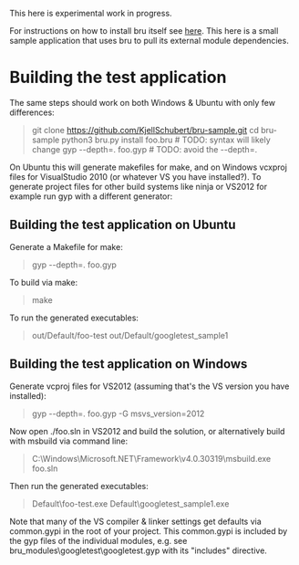 This here is experimental work in progress.

For instructions on how to install bru itself see 
[here](https://github.com/KjellSchubert/bru). This here is a small sample
application that uses bru to pull its external module dependencies.

Building the test application
===

The same steps should work on both Windows & Ubuntu with only few differences:

>git clone https://github.com/KjellSchubert/bru-sample.git
>cd bru-sample
>python3 bru.py install foo.bru # TODO: syntax will likely change
>gyp --depth=. foo.gyp # TODO: avoid the --depth=.

On Ubuntu this will generate makefiles for make, and on Windows vcxproj files for 
VisualStudio 2010 (or whatever VS you have installed?). To generate project files 
for other build systems like ninja or VS2012 for example run gyp with a different 
generator:

Building the test application on Ubuntu
---

Generate a Makefile for make:

>gyp --depth=. foo.gyp

To build via make:

>make

To run the generated executables:

>out/Default/foo-test
>out/Default/googletest_sample1

Building the test application on Windows
---

Generate vcproj files for VS2012 (assuming that's the VS version you have 
installed):

>gyp --depth=. foo.gyp -G msvs_version=2012

Now open ./foo.sln in VS2012 and build the solution, or alternatively build with 
msbuild via command line:

>C:\Windows\Microsoft.NET\Framework\v4.0.30319\msbuild.exe foo.sln

Then run the generated executables:

>Default\foo-test.exe
>Default\googletest_sample1.exe

Note that many of the VS compiler & linker settings get defaults via
common.gypi in the root of your project. This common.gypi is included
by the gyp files of the individual modules, e.g. see 
bru_modules\googletest\googletest.gyp with its "includes" directive.

